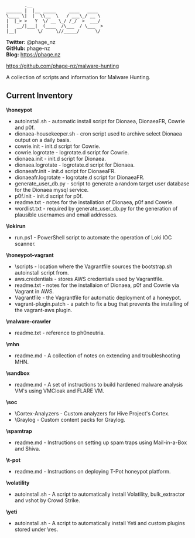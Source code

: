            .__                           
    ______ |  |__ _____     ____   ____  
    \____ \|  |  \\__  \   / ___\_/ __ \ 
    |  |_> >   Y  \/ __ \_/ /_/  >  ___/ 
    |   __/|___|  (____  /\___  / \___  >
    |__|        \/     \//_____/      \/ 

**Twitter:** @phage_nz  
**GitHub:** phage-nz  
**Blog:** https://phage.nz  

https://github.com/phage-nz/malware-hunting  

A collection of scripts and information for Malware Hunting.  


## Current Inventory ##
**\honeypot**  
- autoinstall.sh - automatic install script for Dionaea, DionaeaFR, Cowrie and p0f.
- dionaea-housekeeper.sh - cron script used to archive select Dionaea output on a daily basis.
- cowrie.init - init.d script for Cowrie.
- cowrie.logrotate - logrotate.d script for Cowrie.
- dionaea.init - init.d script for Dionaea.
- dionaea.logrotate - logrotate.d script for Dionaea.
- dionaeafr.init - init.d script for DionaeaFR.
- dionaeafr.logrotate - logrotate.d script for DionaeaFR.
- generate_user_db.py - script to generate a random target user database for the Dionaea mysql service.
- p0f.init - init.d script for p0f.
- readme.txt - notes for the installation of Dionaea, p0f and Cowrie.
- wordlist.txt - required by generate_user_db.py for the generation of plausible usernames and email addresses.  

**\lokirun**  
- run.ps1 - PowerShell script to automate the operation of Loki IOC scanner.  

**\honeypot-vagrant**  
- \scripts - location where the Vagrantfile sources the bootstrap.sh autoinstall script from.
- aws.credentials - stores AWS credentials used by Vagrantfile.
- readme.txt - notes for the installaion of Dionaea, p0f and Cowrie via Vagrant in AWS.
- Vagrantfile - the Vagrantfile for automatic deployment of a honeypot.
- vagrant-plugin.patch - a patch to fix a bug that prevents the installing of the vagrant-aws plugin.  

**\malware-crawler**  
- readme.txt - reference to ph0neutria.  

**\mhn**  
- readme.md - A collection of notes on extending and troubleshooting MHN.  

**\sandbox**  
- readme.md - A set of instructions to build hardened malware analysis VM's using VMCloak and FLARE VM.  

**\soc**  
- \Cortex-Analyzers - Custom analyzers for Hive Project's Cortex.  
- \Graylog - Custom content packs for Graylog.  

**\spamtrap**
- readme.md - Instructions on setting up spam traps using Mail-in-a-Box and Shiva.  

**\t-pot**  
- readme.md - Instructions on deploying T-Pot honeypot platform.  

**\volatility**
- autoinstall.sh - A script to automatically install Volatility, bulk_extractor and vshot by Crowd Strike.  

**\yeti**
- autoinstall.sh - A script to automatically install Yeti and custom plugins stored under \res.  
